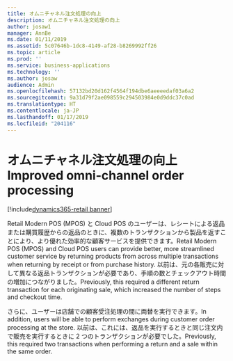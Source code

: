 ```yaml
---
title: オムニチャネル注文処理の向上
description: オムニチャネル注文処理の向上
author: josaw1
manager: AnnBe
ms.date: 01/11/2019
ms.assetid: 5c07646b-1dc8-4149-af28-b8269992ff26
ms.topic: article
ms.prod: ''
ms.service: business-applications
ms.technology: ''
ms.author: josaw
audience: Admin
ms.openlocfilehash: 57132bd20d162f4564f194dbe6aeeeedaf03a6a2
ms.sourcegitcommit: 9a31d79f2ae098559c294503984e0d9ddc37c0ad
ms.translationtype: HT
ms.contentlocale: ja-JP
ms.lasthandoff: 01/17/2019
ms.locfileid: "204116"
---
```

#  <a name="improved-omni-channel-order-processing"></a><span data-ttu-id="422c5-103">オムニチャネル注文処理の向上</span><span class="sxs-lookup"><span data-stu-id="422c5-103">Improved omni-channel order processing</span></span>
[!include[dynamics365-retail banner](../includes/dynamics365-retail.md)]


<span data-ttu-id="422c5-104">Retail Modern POS (MPOS) と Cloud POS のユーザーは、レシートによる返品または購買履歴からの返品のときに、複数のトランザクションから製品を返すことにより、より優れた効率的な顧客サービスを提供できます。</span><span class="sxs-lookup"><span data-stu-id="422c5-104">Retail Modern POS (MPOS) and Cloud POS users can provide better, more streamlined customer service by returning products from across multiple transactions when returning by receipt or from purchase history.</span></span> <span data-ttu-id="422c5-105">以前は、元の各販売に対して異なる返品トランザクションが必要であり、手順の数とチェックアウト時間の増加につながりました。</span><span class="sxs-lookup"><span data-stu-id="422c5-105">Previously, this required a different return transaction for each originating sale, which increased the number of steps and checkout time.</span></span>

<span data-ttu-id="422c5-106">さらに、ユーザーは店舗での顧客受注処理の間に両替を実行できます。</span><span class="sxs-lookup"><span data-stu-id="422c5-106">In addition, users will be able to perform exchanges during customer order processing at the store.</span></span> <span data-ttu-id="422c5-107">以前は、これには、返品を実行するときと同じ注文内で販売を実行するときに 2 つのトランザクションが必要でした。</span><span class="sxs-lookup"><span data-stu-id="422c5-107">Previously, this required two transactions when performing a return and a sale within the same order.</span></span>
